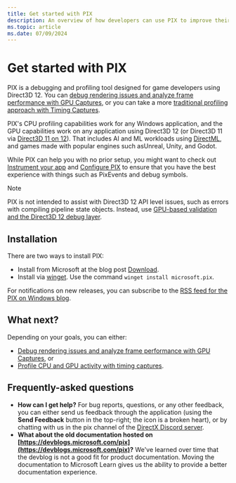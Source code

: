 ```yaml
---
title: Get started with PIX
description: An overview of how developers can use PIX to improve their Direct3D 12 applications.
ms.topic: article
ms.date: 07/09/2024
---
```


# Get started with PIX

PIX is a debugging and profiling tool designed for game developers using Direct3D 12. You can [debug rendering issues and analyze frame performance with GPU Captures](pix-gpu-captures.md), or you can take a more [traditional profiling approach with Timing Captures](pix-timing-captures.md).

PIX's CPU profiling capabilities work for any Windows application, and the GPU capabilities work on any application using Direct3D 12 (or Direct3D 11 via [Direct3D 11 on 12](../../direct3d12/direct3d-11-on-12.md)). That includes AI and ML workloads using [DirectML](/windows/ai/directml/dml), and games made with popular engines such asUnreal, Unity, and Godot.

While PIX can help you with no prior setup, you might want to check out [Instrument your app](pix-instrumenting.md) and [Configure PIX](pix-configuring.md) to ensure that you have the best experience with things such as PixEvents and debug symbols.

> [!NOTE]
> PIX is not intended to assist with Direct3D 12 API level issues, such as errors with compiling pipeline state objects. Instead, use [GPU-based validation and the Direct3D 12 debug layer](../../direct3d12/using-d3d12-debug-layer-gpu-based-validation.md).

## Installation

There are two ways to install PIX:
- Install from Microsoft at the blog post [Download](https://devblogs.microsoft.com/pix/download/).
- Install via [winget](/windows/package-manager/winget/). Use the command `winget install microsoft.pix`.

For notifications on new releases, you can subscribe to the [RSS feed for the PIX on Windows blog](https://devblogs.microsoft.com/pix/feed/).

## What next?

Depending on your goals, you can either:
- [Debug rendering issues and analyze frame performance with GPU Captures](pix-gpu-captures.md), or
- [Profile CPU and GPU activity with timing captures](pix-timing-captures.md).

## Frequently-asked questions

- **How can I get help?** For bug reports, questions, or any other feedback, you can either send us feedback through the application (using the **Send Feedback** button in the top-right; the icon is a broken heart), or by chatting with us in the pix channel of the [DirectX Discord server](https://discord.com/invite/directx).
- **What about the old documentation hosted on [https://devblogs.microsoft.com/pix](https://devblogs.microsoft.com/pix)?** We've learned over time that the devblog is not a good fit for product documentation. Moving the documentation to Microsoft Learn gives us the ability to provide a better documentation experience.
